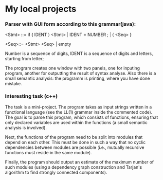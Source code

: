 # My local projects
### Parser with GUI form according to this grammar(java):

\<Stmt\> ::= if ( IDENT ) \<Stmt\> | IDENT = NUMBER ; | { \<Seq\> }

\<Seq\>::= \<Stmt\> \<Seq\> | empty

Number is a sequence of digits, IDENT is a sequence of digits and letters, starting from letter;

The program creates one window with two panels, one for inputing program, another for outputting the result of syntax analyse. Also there is a small semantic analysis: the programm is printing, where you have done mistake.

### Interesting task (c++)
The task is a mini-project. The program takes as input strings written in a functional language (see the LL(1) grammar inside the commented code). The goal is to parse this program, which consists of functions, ensuring that only declared variables are used within the functions (a small semantic analysis is involved).

Next, the functions of the program need to be split into modules that depend on each other. This must be done in such a way that no cyclic dependencies between modules are possible (i.e., mutually recursive functions must reside in the same module).

Finally, the program should output an estimate of the maximum number of such modules (using a dependency graph construction and Tarjan's algorithm to find strongly connected components).
